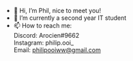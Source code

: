 - 👋 Hi, I’m Phil, nice to meet you!
- 🌱 I’m currently a second year IT student
- 📫 How to reach me: <br>
      Discord: Arocien#9662 <br>
      Instagram: philip.ooi_ <br>
      Email: philipooiww@gmail.com 

<!---
Arocien/Arocien is a ✨ special ✨ repository because its `README.md` (this file) appears on your GitHub profile.
You can click the Preview link to take a look at your changes.
--->
